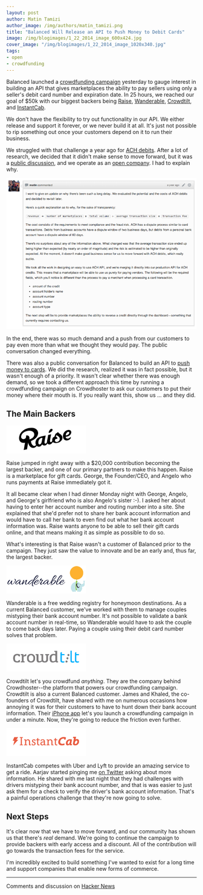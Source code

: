 ```yaml
---
layout: post
author: Matin Tamizi
author_image: /img/authors/matin_tamizi.png
title: "Balanced Will Release an API to Push Money to Debit Cards"
image: /img/blogimages/1_22_2014_image_600x424.jpg
cover_image: "/img/blogimages/1_22_2014_image_1020x340.jpg"
tags:
- open
- crowdfunding
---
```


Balanced launched a
[crowdfunding campaign](https://balanced.crowdhoster.com/let-s-push-to-debit-cards)
yesterday to gauge interest
in building an API that gives marketplaces the ability to pay sellers using
only a seller's debit card number and expiration date. In 25 hours,
we reached our goal of $50k with our biggest backers being
[Raise](https://www.raise.com/),
[Wanderable](https://wanderable.com/),
[Crowdtilt](https://www.crowdtilt.com/), and
[InstantCab](http://instantcab.com/).

We don't have the flexibility to try out functionality in our API. We either
release and support it forever, or we never build it at all. It's just not
possible to rip something out once your customers depend on it to run their
business.

We struggled with that challenge a year ago for
[ACH debits](https://www.balancedpayments.com/ach-debits). After a lot of
research, we decided that it didn't make sense to move forward, but it
was a
[public discussion](https://github.com/balanced/balanced-api/issues/2),
and we operate as an
[open company](https://www.balancedpayments.com/open).
I had to explain why.

![Matin's explanation](/img/blogimages/why-no-ach-debits.png)

In the end, there was so much demand and a push from our customers to pay
even more than what we thought they would pay. The public conversation changed
everything.

There was also a public conversation for Balanced to build an API to
[push money to cards](https://github.com/balanced/balanced-api/issues/32).
We did the research, realized it was in fact possible, but it wasn't enough
of a priority. It wasn't clear whether there was enough demand, so we took
a different approach this time by running a crowdfunding campaign on Crowdhoster
to ask our customers to put their money where their mouth is. If you really
want this, show us ... and they did.

## The Main Backers

[![Raise.com](/img/blogimages/raise_logo.jpg)](https://www.raise.com/)

Raise jumped in right away with a $20,000 contribution becoming the largest
backer, and one of our primary partners to make this happen. Raise is a
marketplace for gift cards. George, the Founder/CEO, and Angelo who runs
payments at Raise immediately got it.

It all became clear when I had dinner Monday night with George, Angelo, and
George's girlfriend who is also Angelo's sister :-). I asked her about having
to enter her account number and routing number into a site. She explained that
she'd prefer not to share her bank account information and would have to call
her bank to even find out what her bank account information was. Raise wants
anyone to be able to sell their gift cards online, and that means making it as
simple as possible to do so.

What's interesting is that Raise wasn't a customer of Balanced prior to the
campaign. They just saw the value to innovate and be an early and, thus
far, the largest backer.


[![Wanderable](/img/blogimages/wanderable_logo.jpg)](https://wanderable.com/)

Wanderable is a free wedding registry for honeymoon destinations. As a current
Balanced customer, we've worked with them to manage couples mistyping their
bank account number. It's not possible to validate a bank account number in
real-time, so Wanderable would have to ask the couple to come back days later.
Paying a couple using their debit card number solves that problem.

[![Crowdtilt](/img/blogimages/crowdtilt_logo.jpg)](https://www.crowdtilt.com/)

Crowdtilt let's you crowdfund *anything*. They are the company behind
Crowdhoster--the platform that powers our crowdfunding campaign. Crowdtilt is
also a current Balanced customer. James and Khaled, the co-founders of
Crowdtilt, have shared with me on numerous occasions how annoying it was for
their customers to have to hunt down their bank account information. Their
[iPhone app](https://itunes.apple.com/us/app/crowdtilt-do-more-together/id691096785?mt=8)
let's you launch a crowdfunding campaign in under a minute. Now, they're
going to reduce the friction even further.

[![InstantCab](/img/blogimages/instantcab_logo.jpg)](http://instantcab.com/)

InstantCab competes with Uber and Lyft to provide an amazing service to get a
ride. Aarjav started pinging me
[on Twitter](https://twitter.com/aarjav/status/425738289098657792)
asking about more information. He shared with me last night that they had
challenges with drivers mistyping their bank account number, and that is was
easier to just ask them for a check to verify the driver's bank account
information. That's a painful operations challenge that they're now going to
solve.


## Next Steps

It's clear now that we have to move forward, and our community has shown us
that there's *real* demand. We're going to continue the campaign to provide
backers with early access and a discount. All of the contribution will go
towards the transaction fees for the service.

I'm incredibly excited to build something I've wanted to exist for a long time
and support companies that enable new forms of commerce.

----

Comments and discussion on [Hacker News](https://news.ycombinator.com/item?id=7105416)
